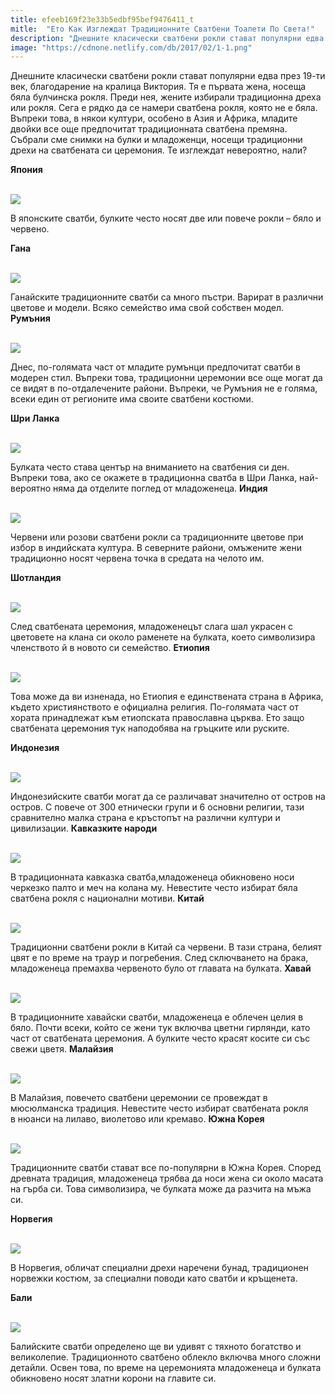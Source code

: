 ```yaml
---
title: efeeb169f23e33b5edbf95bef9476411_t
mitle:  "Ето Как Изглеждат Традиционните Сватбени Тоалети По Света!"
description: "Днешните класически сватбени рокли стават популярни едва през 19-ти век, благодарение на кралица Виктория. Тя е първата жена, носеща бяла булчинска рокля. Преди нея, "
image: "https://cdnone.netlify.com/db/2017/02/1-1.png"
---
```


 <p>Днешните класически сватбени рокли стават популярни едва през 19-ти век, благодарение на кралица Виктория. Тя е първата жена, носеща бяла булчинска рокля. Преди нея, жените избирали традиционна дреха или рокля. Сега е рядко да се намери сватбена рокля, която не е бяла. Въпреки това, в някои култури, особено в Азия и Африка, младите двойки все още предпочитат традиционната сватбена премяна. Събрали сме снимки на булки и младоженци, носещи традиционни дрехи на сватбената си церемония. Те изглеждат невероятно, нали?</p>      <p> <strong>Япония</strong></p> <p> <br/><img src="https://cdnone.netlify.com/db/2017/02/1-1.png"/></p> <p>В японските сватби, булките често носят две или повече рокли – бяло и червено.</p>      <p> <strong>Гана</strong></p> <p> <br/><img src="https://cdnone.netlify.com/db/2017/02/2-1.png"/></p> <p>Ганайските традиционните сватби са много пъстри. Варират в различни цветове и модели. Всяко семейство има свой собствен модел. <strong>Румъния</strong></p> <p> <br/><img src="https://cdnone.netlify.com/db/2017/02/3-1.png"/></p>      <p>Днес, по-голямата част от младите румънци предпочитат сватби в модерен стил. Въпреки това, традиционни церемонии все още могат да се видят в по-отдалечените райони. Въпреки, че Румъния не е голяма, всеки един от регионите има своите сватбени костюми.</p> <p> <strong>Шри Ланка</strong></p> <p> <br/><img src="https://cdnone.netlify.com/db/2017/02/5-1.png"/></p> <p>Булката често става център на вниманието на сватбения си ден. Въпреки това, ако се окажете в традиционна сватба в Шри Ланка, най-вероятно няма да отделите поглед от младоженеца. <strong>Индия</strong></p> <p> <br/><img src="https://cdnone.netlify.com/db/2017/02/6-1.png"/></p> <p>Червени или розови сватбени рокли са традиционните цветове при избор в индийската култура. В северните райони, омъжените жени традиционно носят червена точка в средата на челото им.</p>      <p> <strong>Шотландия</strong></p> <p> <br/><img src="https://cdnone.netlify.com/db/2017/02/7-1.png"/></p> <p>След сватбената церемония, младоженецът слага шал украсен с цветовете на клана си около раменете на булката, което символизира членството й в новото си семейство. <strong>Етиопия</strong></p> <p> <br/><img src="https://cdnone.netlify.com/db/2017/02/8-1.png"/></p>      <p>Това може да ви изненада, но Етиопия е единствената страна в Африка, където християнството е официална религия. По-голямата част от хората принадлежат към етиопската православна църква. Ето защо сватбената церемония тук наподобява на гръцките или руските.</p> <p> <strong>Индонезия</strong></p> <p> <br/><img src="https://cdnone.netlify.com/db/2017/02/9.png"/></p> <p>Индонезийските сватби могат да се различават значително от остров на остров. С повече от 300 етнически групи и 6 основни религии, тази сравнително малка страна е кръстопът на различни култури и цивилизации. <strong>Кавказките народи</strong></p> <p> <br/><img src="https://cdnone.netlify.com/db/2017/02/10.png"/></p> <p>В традиционната кавказка сватба,младоженеца обикновено носи черкезко палто и меч на колана му. Невестите често избират бяла сватбена рокля с национални мотиви. <strong>Китай</strong></p> <p> <br/><img src="https://cdnone.netlify.com/db/2017/02/11.png"/></p> <p>Традиционни сватбени рокли в Китай са червени. В тази страна, белият цвят е по време на траур и погребения. След сключването на брака, младоженеца премахва червеното було от главата на булката. <strong>Хавай</strong></p> <p> <br/><img src="https://cdnone.netlify.com/db/2017/02/12.png"/></p> <p>В традиционните хавайски сватби, младоженеца е облечен целия в бяло. Почти всеки, който се жени тук включва цветни гирлянди, като част от сватбената церемония. А булките често красят косите си със свежи цветя. <strong>Малайзия</strong></p> <p> <br/><img src="https://cdnone.netlify.com/db/2017/02/13.png"/></p> <p>В Малайзия, повечето сватбени церемонии се провеждат в мюсюлманска традиция. Невестите често избират сватбената рокля в нюанси на лилаво, виолетово или кремаво. <strong>Южна Корея</strong></p> <p> <br/><img src="https://cdnone.netlify.com/db/2017/02/14.png"/></p> <p>Традиционните сватби стават все по-популярни в Южна Корея. Според древната традиция, младоженеца трябва да носи жена си около масата на гърба си. Това символизира, че булката може да разчита на мъжа си.</p> <p> <strong>Норвегия</strong></p> <p> <br/><img src="https://cdnone.netlify.com/db/2017/02/15.png"/></p> <p>В Норвегия, обличат специални дрехи наречени бунад, традиционен норвежки костюм, за специални поводи като сватби и кръщенета.</p> <p> <strong>Бали</strong></p> <p> <br/><img src="https://cdnone.netlify.com/db/2017/02/16.png"/></p> <p>Балийските сватби определено ще ви удивят с тяхното богатство и великолепие. Традиционното сватбено облекло включва много сложни детайли. Освен това, по време на церемонията младоженеца и булката обикновено носят златни корони на главите си.</p>       